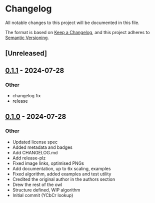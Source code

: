 # Changelog

All notable changes to this project will be documented in this file.

The format is based on [Keep a Changelog](https://keepachangelog.com/en/1.0.0/),
and this project adheres to [Semantic Versioning](https://semver.org/spec/v2.0.0.html).

## [Unreleased]

## [0.1.1](https://github.com/bell345/xbrz-rs/compare/v0.1.0...v0.1.1) - 2024-07-28

### Other
- changelog fix
- release

## [0.1.0](https://github.com/bell345/xbrz-rs/releases/tag/v0.1.0) - 2024-07-28

### Other
- Updated license spec
- Added metadata and badges
- Add CHANGELOG.md
- Add release-plz
- Fixed image links, optimised PNGs
- Add documentation, up to 6x scaling, examples
- Fixed algorithm, added examples and test utility
- Credited the original author in the authors section
- Drew the rest of the owl
- Structure defined, WIP algorithm
- Initial commit (YCbCr lookup)
